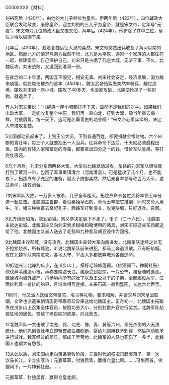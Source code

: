D000XXXX【材料】



刘裕死后（420年），由他的大儿子继位为皇帝。但两年后（422年），四位辅政大臣联合发动政变，废除皇帝，迎立刘裕的三儿子为皇帝，就是宋文帝，定年号“元嘉”。宋文帝对几位辅政大臣又恨又怕，两年后（424年），他铲除了其中三位，皇位才得以稳固下来。

几年后（430年），趁着北魏远征大漠的柔然，宋文帝突然出兵收复了黄河以南的地区。然而北方的情况与南方截然不同，北方是大平原，通常一个家族的人都住在一起，修建堡垒，自己保护自己。刘宋只是占据了几座大城，无济于事。不久，北魏反攻，刘宋战败，又退回到淮河一带。

在此后的二十年里，两国互不侵犯，相安无事。刘宋社会安定，经济发展，国力越来越强。就在崔浩被杀的这年（450年），魏太武帝拓跋焘突然率骑兵，越过边境，围攻刘宋的一座小城。围攻了40多天，也没能攻破，北魏便抢掠了一些财物，就退兵了。

有人对宋文帝说：“北魏连一座小城都打不下来，显然不是我们的对手。如果我们出动大军，一定能收复整个中原。我们再一直向北，打到大漠，像当年霍去病一样，封狼居胥，统一天下。这可是名垂青史的功业啊！”宋文帝心里痒痒的，决定大举进攻北魏。

5全国都动员起来了。上到王公大员，下到普通百姓，都要捐献金银财物。六个州郡的青壮年，每三个人就要抽出一人当兵。征兵命令下达后，十天就必须启程出发。国内的有钱人家和富足的寺庙，都要拿出四分之一的钱，借给军队急用，等打完仗再还。

6几个月后，刘宋分东西两路大军，大举向北魏发动进攻。东路的刘宋军队很快就打到了黄河一带，包围了军事重镇滑台（河南滑县）。可是猛攻了几个月，也不能攻下。拓跋焘有了充足的准备，留太子防御柔然，然后亲自率领号称百万大军，渡过黄河，援救滑台。

7刘宋军队大败，一万多人被杀，几乎全军覆灭。拓跋焘命令各位大将率领士卒分道一起进击。北魏国主鲁郡，看见秦始皇石刻，命令士卒把它推倒，同时又命人用牛、羊、猪三种牲畜去祭祀孔子。西路军打到潼关、攻克陕城，只好退兵。召回。

8北方纷纷陷落，攻到彭城。刘义恭决定留下不走了。壬子（二十六日），北魏国主抵达彭城。北魏国主又向刘宋索求甜橘和赌博用的赌具，刘宋军把这些东西都送给了他。北魏国主又派人送去了毛毯和九种盐及胡豆豉作为回报。

9北魏国主攻彭城，没有攻克。北魏国主率领大军向南进发，北魏军队途经之处无不抢掠烧杀，所有城池，听说北魏军队前来进犯，都马上奔逃溃散。只有盱眙城。现在北魏军队向南进攻，各地太守、宰丞大多都放弃城池各自逃命。

10抵达长江北岸的瓜步，在瓜步山上，搭好毛毡帐篷房。（佛狸祠下，神鸦社鼓）砍伐芦苇建造小筏，声称要南渡长江。建康受到震惊，一片恐怖，准备随时逃走。建康城内城外戒严，丹杨境内所有的壮丁以及王公以下的子弟，全都服役从军。江面排列着一排排的船只，且沿岸相互连接，从采石矶一直到暨阳，长达六七百里。

11同时，他又派人送给文帝骆驼、名马等礼物，要求和解，并请求与刘宋皇室联姻。文帝也派遣奉朝请田奇带着奇珍异果送给北魏国主。正月初一，北魏国主拓跋焘在瓜步山上召集全体官员，按照功劳大小，分别封爵升官进行奖赏。北魏军队劫掠驻地的居民，焚烧了老百姓的房屋，向北而去。

12北魏军队一共击破了南兖、徐、北兖、豫、青、冀等六州，杀死杀伤的人无法统计。他们抓到青壮年立即斩首或拦腰砍断，婴幼儿则用铁矛刺穿，然后挥动铁矛进行游戏。魏军经过的郡县，都成千里荒地。北魏军的人马也死伤了一多半，北魏国人也都大有怨言。

13从此以后，刘宋国内走向萧条衰败阶段，元嘉时代的盛况日趋衰落了。第一次饮马长江。辛弃疾写诗：元嘉草草，封狼居胥，赢得仓皇北顾。……可堪回首，佛狸祠下，一片神鸦社鼓。……





元嘉草草，封狼居胥，赢得仓皇北顾。

